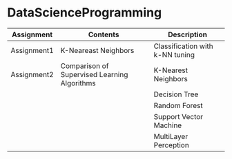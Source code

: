 # DataScienceProgramming

|Assignment|Contents|Description|
|------|---|---|
|Assignment1|K-Neareast Neighbors|Classification with k-NN tuning|
|Assignment2|Comparison of Supervised Learning Algorithms|K-Nearest Neighbors|
|||Decision Tree|
|||Random Forest|
|||Support Vector Machine|
|||MultiLayer Perception|
